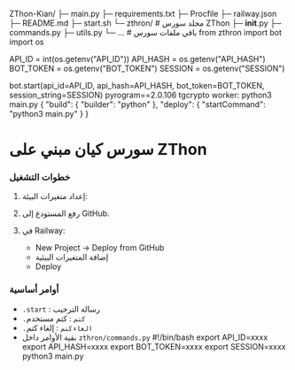 ZThon-Kian/
├─ main.py
├─ requirements.txt
├─ Procfile
├─ railway.json
├─ README.md
├─ start.sh
└─ zthron/               # مجلد سورس ZThon
    ├─ __init__.py
    ├─ commands.py
    ├─ utils.py
    └─ ...              # باقي ملفات سورس
from zthron import bot
import os

API_ID = int(os.getenv("API_ID"))
API_HASH = os.getenv("API_HASH")
BOT_TOKEN = os.getenv("BOT_TOKEN")
SESSION = os.getenv("SESSION")

bot.start(api_id=API_ID, api_hash=API_HASH, bot_token=BOT_TOKEN, session_string=SESSION)
pyrogram==2.0.106
tgcrypto
worker: python3 main.py
{
  "build": {
    "builder": "python"
  },
  "deploy": {
    "startCommand": "python3 main.py"
  }
}
# سورس كيان مبني على ZThon

### خطوات التشغيل
1. إعداد متغيرات البيئة:
2. رفع المستودع إلى GitHub.

3. في Railway:
   - New Project → Deploy from GitHub
   - إضافة المتغيرات البيئية
   - Deploy

### أوامر أساسية
- `.start` : رسالة الترحيب
- `.كتم` : كتم مستخدم
- `.الغاءكتم` : إلغاء كتم
- بقية الأوامر داخل `zthron/commands.py`
#!/bin/bash
export API_ID=xxxx
export API_HASH=xxxx
export BOT_TOKEN=xxxx
export SESSION=xxxx
python3 main.py
